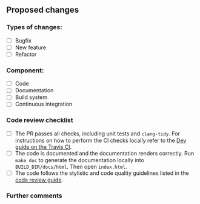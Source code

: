 ## Proposed changes

<!--
At a high level, describe what this PR does.
-->

### Types of changes:

- [ ] Bugfix
- [ ] New feature
- [ ] Refactor

### Component:

- [ ] Code
- [ ] Documentation
- [ ] Build system
- [ ] Continuous integration

### Code review checklist

- [ ] The PR passes all checks, including unit tests and `clang-tidy`.
  For instructions on how to perform the CI checks locally refer to the [Dev
  guide on the Travis CI](https://spectre-code.org/travis_guide.html).
- [ ] The code is documented and the documentation renders correctly. Run
  `make doc` to generate the documentation locally into `BUILD_DIR/docs/html`.
  Then open `index.html`.
- [ ] The code follows the stylistic and code quality guidelines listed in the
  [code review guide](https://spectre-code.org/code_review_guide.html).

### Further comments

<!--
If this is a relatively large or complex change, kick off the discussion by
explaining why you chose the solution you did and what alternatives you
considered, etc...
-->
